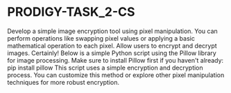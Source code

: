 # PRODIGY-TASK_2-CS
Develop a simple image encryption tool using pixel manipulation. You can perform operations like swapping pixel values or applying a basic mathematical operation to each pixel. Allow users to encrypt and decrypt images. Certainly! Below is a simple Python script using the Pillow library for image processing. Make sure to install Pillow first if you haven't already: pip install pillow This script uses a simple encryption and decryption process. You can customize this method or explore other pixel manipulation techniques for more robust encryption.

